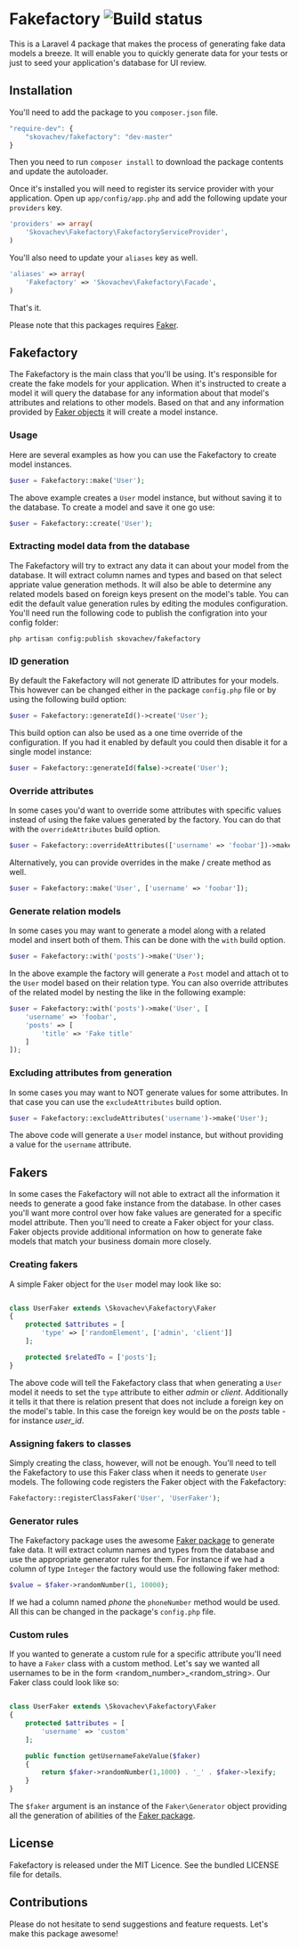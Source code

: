 # Fakefactory ![Build status](https://api.travis-ci.org/skovachev/fakefactory.png)

This is a Laravel 4 package that makes the process of generating fake data models a breeze. It will enable you to quickly generate data for your tests or just to seed your application's database for UI review.

## Installation

You'll need to add the package to you `composer.json` file.

```js
"require-dev": {
    "skovachev/fakefactory": "dev-master"
}
```

Then you need to run `composer install` to download the package contents and update the autoloader.

Once it's installed you will need to register its service provider with your application. Open up `app/config/app.php` and add the following update your `providers` key.

```php
'providers' => array(
    'Skovachev\Fakefactory\FakefactoryServiceProvider',
)
```

You'll also need to update your `aliases` key as well.

```php
'aliases' => array(
    'Fakefactory' => 'Skovachev\Fakefactory\Facade',
)
```

That's it.

Please note that this packages requires [Faker](https://github.com/fzaninotto/Faker).

## Fakefactory
The Fakefactory is the main class that you'll be using. It's responsible for create the fake models for your application. When it's instructed to create a model it will query the database for any information about that model's attributes and relations to other models. Based on that and any information provided by [Faker objects](#fakers) it will create a model instance.

### Usage
Here are several examples as how you can use the Fakefactory to create model instances. 

```php
$user = Fakefactory::make('User');
```

The above example creates a `User` model instance, but without saving it to the database. To create a model and save it one go use:

```php
$user = Fakefactory::create('User');
```

### Extracting model data from the database
The Fakefactory will try to extract any data it can about your model from the database. It will extract column names and types and based on that select appriate value generation methods. It will also be able to determine any related models based on foreign keys present on the model's table. 
You can edit the default value generation rules by editing the modules configuration. You'll need run the following code to publish the configration into your config folder:

```
php artisan config:publish skovachev/fakefactory
```

### ID generation
By default the Fakefactory will not generate ID attributes for your models. This however can be changed either in the package `config.php` file or by using the following build option:

```php
$user = Fakefactory::generateId()->create('User');
```

This build option can also be used as a one time override of the configuration. If you had it enabled by default you could then disable it for a single model instance:

```php
$user = Fakefactory::generateId(false)->create('User');
```

### Override attributes
In some cases you'd want to override some attributes with specific values instead of using the fake values generated by the factory. You can do that with the `overrideAttributes` build option.

```php
$user = Fakefactory::overrideAttributes(['username' => 'foobar'])->make('User');
```

Alternatively, you can provide overrides in the make / create method as well.

```php
$user = Fakefactory::make('User', ['username' => 'foobar']);
```

### Generate relation models
In some cases you may want to generate a model along with a related model and insert both of them. This can be done with the `with` build option.

```php
$user = Fakefactory::with('posts')->make('User');
```

In the above example the factory will generate a `Post` model and attach ot to the `User` model based on their relation type.
You can also override attributes of the related model by nesting the like in the following example:

```php
$user = Fakefactory::with('posts')->make('User', [
	'username' => 'foobar',
	'posts' => [
		'title' => 'Fake title'
	]
]);
```

### Excluding attributes from generation
In some cases you may want to NOT generate values for some attributes. In that case you can use the `excludeAttributes` build option.

```php
$user = Fakefactory::excludeAttributes('username')->make('User');
```
The above code will generate a `User` model instance, but without providing a value for the `username` attribute.

## Fakers<a name='fakers'></a>
In some cases the Fakefactory will not able to extract all the information it needs to generate a good fake instance from the database. In other cases you'll want more control over how fake values are generated for a specific model attribute. Then you'll need to create a Faker object for your class.
Faker objects provide additional information on how to generate fake models that match your business domain more closely.

### Creating fakers
A simple Faker object for the `User` model may look like so:

```php

class UserFaker extends \Skovachev\Fakefactory\Faker
{
    protected $attributes = [
        'type' => ['randomElement', ['admin', 'client']]
    ];

    protected $relatedTo = ['posts'];
}
```

The above code will tell the Fakefactory class that when generating a `User` model it needs to set the `type` attribute to either *admin* or *client*. Additionally it tells it that there is relation present that does not include a foreign key on the model's table. In this case the foreign key would be on the *posts* table - for instance *user_id*.

### Assigning fakers to classes
Simply creating the class, however, will not be enough. You'll need to tell the Fakefactory to use this Faker class when it needs to generate `User` models. The following code registers the Faker object with the Fakefactory:

```php
Fakefactory::registerClassFaker('User', 'UserFaker');
```

### Generator rules
The Fakefactory package uses the awesome [Faker package](https://github.com/fzaninotto/Faker) to generate fake data.
It will extract column names and types from the database and use the appropriate generator rules for them. 
For instance if we had a column of type `Integer` the factory would use the following faker method:

```php
$value = $faker->randomNumber(1, 10000);
```

If we had a column named *phone* the `phoneNumber` method would be used.
All this can be changed in the package's `config.php` file.

### Custom rules
If you wanted to generate a custom rule for a specific attribute you'll need to have a `Faker` class with a custom method. Let's say we wanted all usernames to be in the form <random_number>_<random_string>. Our Faker class could look like so:

```php

class UserFaker extends \Skovachev\Fakefactory\Faker
{
    protected $attributes = [
        'username' => 'custom'
    ];

    public function getUsernameFakeValue($faker)
    {
        return $faker->randomNumber(1,1000) . '_' . $faker->lexify;
    }
}
```

The `$faker` argument is an instance of the `Faker\Generator` object providing all the generation of abilities of the [Faker package](https://github.com/fzaninotto/Faker).

## License

Fakefactory is released under the MIT Licence. See the bundled LICENSE file for details.

## Contributions

Please do not hesitate to send suggestions and feature requests. Let's make this package awesome!


